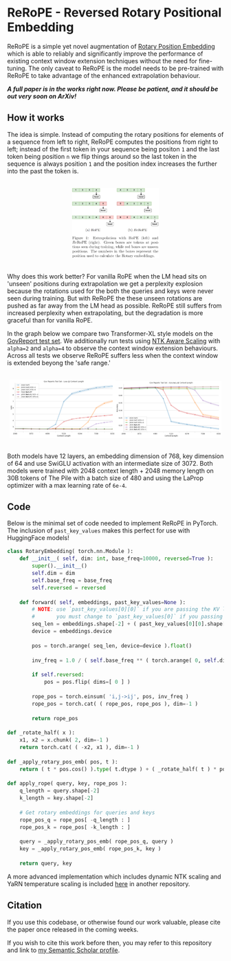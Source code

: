 # ReRoPE - Reversed Rotary Positional Embedding

ReRoPE is a simple yet novel augmentation of [Rotary Position Embedding](https://arxiv.org/abs/2104.09864) which is able to reliably and significantly improve the performance of existing context window extension techniques without the need for fine-tuning. The only caveat to ReRoPE is the model needs to be pre-trained with ReRoPE to take advantage of the enhanced extrapolation behaviour.

***A full paper is in the works right now. Please be patient, and it should be out very soon on ArXiv!***

## How it works
The idea is simple. Instead of computing the rotary positions for elements of a sequence from left to right, ReRoPE computes the positions from right to left; instead of the first token in your sequence being positon `1` and the last token being position `n` we flip things around so the last token in the sequence is always position `1` and the position index increases the further into the past the token is.

<div style="text-align:center" align=center><br><img src="assets/rope-vs-rerope-head.png" width=40%></div><br>

Why does this work better? For vanilla RoPE when the LM head sits on 'unseen' positions during extrapolation we get a perplexity explosion because the rotations used for the both the queries and keys were never seen during training. But with ReRoPE the these unseen rotations are pushed as far away from the LM head as possible. ReRoPE still suffers from increased perplexity when extrapolating, but the degradation is more graceful than for vanilla RoPE.

In the graph below we compare two Transformer-XL style models on the [GovReport test set](https://github.com/tau-nlp/scrolls). We additionally run tests using [NTK Aware Scaling](https://reddit.com/r/LocalLLaMA/comments/14lz7j5/ntkaware_scaled_rope_allows_llama_models_to_have/) with `alpha=2` and `alpha=4` to observe the context window extension behaviours. Across all tests we observe ReRoPE suffers less when the context window is extended beyong the 'safe range.'

<div style="text-align:center" align=center><br><img src="assets/gov-reports-test-set-cl.png" width=49%><img src="assets/gov-reports-test-set-cl-acc.png" width=49%></div><br>

Both models have 12 layers, an embedding dimension of 768, key dimension of 64 and use SwiGLU activation with an intermediate size of 3072. Both models were trained with 2048 context length + 2048 memory length on 30B tokens of The Pile with a batch size of 480 and using the LaProp optimizer with a max learning rate of `6e-4`.

## Code

Below is the minimal set of code needed to implement ReRoPE in PyTorch. The inclusion of `past_key_values` makes this perfect for use with HuggingFace models!

```py
class RotaryEmbedding( torch.nn.Module ):
    def __init__( self, dim: int, base_freq=10000, reversed=True ):
        super().__init__()
        self.dim = dim
        self.base_freq = base_freq
        self.reversed = reversed

    def forward( self, embeddings, past_key_values=None ):
        # NOTE: use `past_key_values[0][0]` if you are passing the KV list of *ALL* layers, e.g. if you are computing once per full model forward pass.
        #       you must change to `past_key_values[0]` if you passing the KV tuple of *ONE* layer, e.g. if you are computing once per attention layer.
        seq_len = embeddings.shape[-2] + ( past_key_values[0][0].shape[-2] if past_key_values is not None else 0 )
        device = embeddings.device
        
        pos = torch.arange( seq_len, device=device ).float()
        
        inv_freq = 1.0 / ( self.base_freq ** ( torch.arange( 0, self.dim, 2, device=device ).float() / self.dim ) )
        
        if self.reversed:
            pos = pos.flip( dims=[ 0 ] )

        rope_pos = torch.einsum( 'i,j->ij', pos, inv_freq )
        rope_pos = torch.cat( ( rope_pos, rope_pos ), dim=-1 )

        return rope_pos

def _rotate_half( x ):
    x1, x2 = x.chunk( 2, dim=-1 )
    return torch.cat( ( -x2, x1 ), dim=-1 )

def _apply_rotary_pos_emb( pos, t ):
    return ( t * pos.cos() ).type( t.dtype ) + ( _rotate_half( t ) * pos.sin() ).type( t.dtype )

def apply_rope( query, key, rope_pos ):
    q_length = query.shape[-2]
    k_length = key.shape[-2]

    # Get rotary embeddings for queries and keys
    rope_pos_q = rope_pos[ -q_length : ]
    rope_pos_k = rope_pos[ -k_length : ]

    query = _apply_rotary_pos_emb( rope_pos_q, query )
    key = _apply_rotary_pos_emb( rope_pos_k, key )

    return query, key
```

A more advanced implementation which includes dynamic NTK scaling and YaRN temperature scaling is included [here](https://github.com/Avelina9X/memory-transformer-pt4/blob/0734604e74a532f9220f775b7193115a83f74bcc/src/model/layers.py#L105) in another repository.

## Citation
If you use this codebase, or otherwise found our work valuable, please cite the paper once released in the coming weeks.

If you wish to cite this work before then, you may refer to this repository and link to [my Semantic Scholar profile](https://www.semanticscholar.org/author/Avelina-Asada-Hadji-Kyriacou/2139984073).
